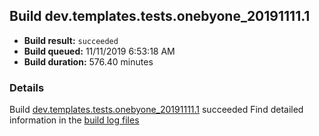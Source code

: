 ## Build dev.templates.tests.onebyone_20191111.1
- **Build result:** `succeeded`
- **Build queued:** 11/11/2019 6:53:18 AM
- **Build duration:** 576.40 minutes
### Details
Build [dev.templates.tests.onebyone_20191111.1](https://winappstudio.visualstudio.com/web/build.aspx?pcguid=a4ef43be-68ce-4195-a619-079b4d9834c2&builduri=vstfs%3a%2f%2f%2fBuild%2fBuild%2f31810) succeeded
Find detailed information in the [build log files]()
